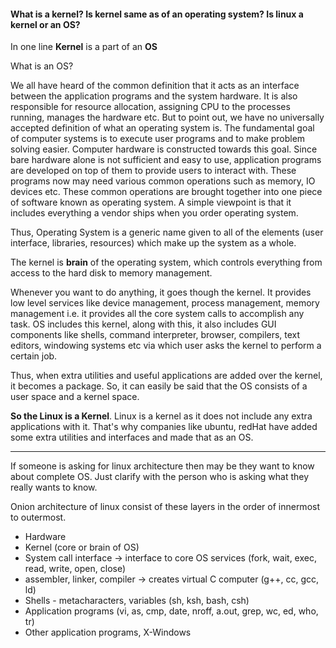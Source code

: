 #### What is a kernel? Is kernel same as of an operating system? Is linux a kernel or an OS?

In one line **Kernel** is a part of an **OS**

What is an OS?

We all have heard of the common definition that it acts as an interface between the application programs and the system hardware. It is also responsible for resource allocation, assigning CPU to the processes running, manages the hardware etc. But to point out, we have no universally accepted definition of what an operating system is. The fundamental goal of computer systems is to execute user programs and to make problem solving easier. Computer hardware is constructed towards this goal. Since bare hardware alone is not sufficient and easy to use, application programs are developed on top of them to provide users to interact with. These programs now may need various common operations such as memory, IO devices etc. These common operations are brought together into one piece of software known as operating system. A simple viewpoint is that it includes everything a vendor ships when you order operating system.

Thus, Operating System is a generic name given to all of the elements (user interface, libraries, resources) which make up the system as a whole.

The kernel is **brain** of the operating system, which controls everything from access to the hard disk to memory management.

Whenever you want to do anything, it goes though the kernel. It provides low level services like device management, process management, memory management i.e. it provides all the core system calls to accomplish any task. OS includes this kernel, along with this, it also includes GUI components like shells, command interpreter, browser, compilers, text editors, windowing systems etc via which user asks the kernel to perform a certain job.

Thus, when extra utilities and useful applications are added over the kernel, it becomes a package. So, it can easily be said that the OS consists of a user space and a kernel space.

**So the Linux is a Kernel**. Linux is a kernel as it does not include any extra applications with it. That's why companies like ubuntu, redHat have added some extra utilities and interfaces and made that as an OS.

----

If someone is asking for linux architecture then may be they want to know about complete OS. Just clarify with the person who is asking what they really wants to know.

Onion architecture of linux consist of these layers in the order of innermost to outermost.
* Hardware
* Kernel (core or brain of OS)
* System call interface -> interface to core OS services (fork, wait, exec, read, write, open, close)
* assembler, linker, compiler -> creates virtual C computer (g++, cc, gcc, ld)
* Shells - metacharacters, variables (sh, ksh, bash, csh)
* Application programs (vi, as, cmp, date, nroff, a.out, grep, wc, ed, who, tr)
* Other application programs, X-Windows
